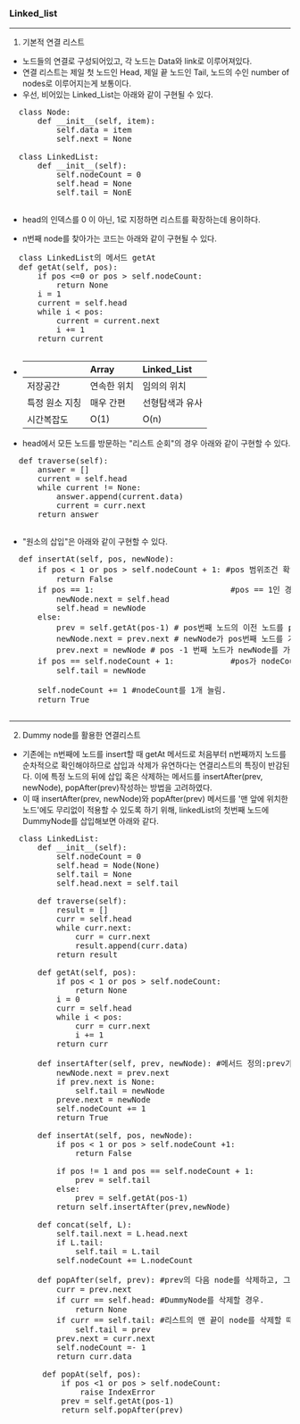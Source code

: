 ### Linked_list
----
 1. 기본적 연결 리스트
  - 노드들의 연결로 구성되어있고, 각 노드는 Data와 link로 이루어져있다.
  - 연결 리스트는 제일 첫 노드인 Head, 제일 끝 노드인 Tail, 노드의 수인 number of nodes로 이루어지는게 보통이다.
  - 우선, 비어있는 Linked_List는 아래와 같이 구현될 수 있다.
  <pre>
  class Node:
      def __init__(self, item):
          self.data = item
          self.next = None
  
  class LinkedList:
      def __init__(self):
          self.nodeCount = 0
          self.head = None
          self.tail = NonE
  </pre>
  
  - head의 인덱스를 0 이 아닌, 1로 지정하면 리스트를 확장하는데 용이하다.
  
  - n번째 node를 찾아가는 코드는 아래와 같이 구현될 수 있다.
  <pre>
  class LinkedList의 메서드 getAt
  def getAt(self, pos):
      if pos <=0 or pos > self.nodeCount:
          return None      
      i = 1
      current = self.head
      while i < pos:
          current = current.next
          i += 1
      return current
  </pre>
  
  - ||Array|Linked_List
    |:---|:---|:------
    저장공간|연속한 위치|임의의 위치
    특정 원소 지칭|매우 간편|선형탐색과 유사
    시간복잡도|O(1)|O(n)
  
  - head에서 모든 노드를 방문하는 "리스트 순회"의 경우 아래와 같이 구현할 수 있다.
  <pre>
  def traverse(self):
      answer = []
      current = self.head
      while current != None:
          answer.append(current.data)
          current = curr.next
      return answer
  </pre>
  
  - "원소의 삽입"은 아래와 같이 구현할 수 있다.
  <pre>
  def insertAt(self, pos, newNode):                
      if pos < 1 or pos > self.nodeCount + 1: #pos 범위조건 확인
          return False        
      if pos == 1:                             #pos == 1인 경우에는 head 뒤에 새 node 삽입
          newNode.next = self.head
          self.head = newNode
      else:
          prev = self.getAt(pos-1) # pos번째 노드의 이전 노드를 prev 노드라고 가르킴
          newNode.next = prev.next # newNode가 pos번째 노드를 가르키도록 함.
          prev.next = newNode # pos -1 번째 노드가 newNode를 가르키도록 함.
      if pos == self.nodeCount + 1:            #pos가 nodeCount + 1인 겨우에는 prev는 tail
          self.tail = newNode
      
      self.nodeCount += 1 #nodeCount를 1개 늘림.
      return True
   </pre>
----    
 2. Dummy node를 활용한 연결리스트
  - 기존에는 n번째에 노드를 insert할 때 getAt 메서드로 처음부터 n번째까지 노드를 순차적으로 확인해야하므로 삽입과 삭제가 유연하다는 연결리스트의 특징이 반감된다. 이에 특정 노드의 뒤에 삽입 혹은 삭제하는 메서드를 insertAfter(prev, newNode), popAfter(prev)작성하는 방법을 고려하였다.
  - 이 때 insertAfter(prev, newNode)와 popAfter(prev) 메서드를 '맨 앞에 위치한 노드'에도 무리없이 적용할 수 있도록 하기 위해, linkedList의 첫번째 노드에 DummyNode를 삽입해보면 아래와 같다.
  <pre>
  class LinkedList:
      def __init__(self):
          self.nodeCount = 0
          self.head = Node(None)
          self.tail = None
          self.head.next = self.tail
         
      def traverse(self):
          result = []
          curr = self.head
          while curr.next:
              curr = curr.next
              result.append(curr.data)
          return result
          
      def getAt(self, pos):
          if pos < 1 or pos > self.nodeCount:
              return None
          i = 0
          curr = self.head
          while i < pos:
              curr = curr.next
              i += 1
          return curr
  
      def insertAfter(self, prev, newNode): #메서드 정의:prev가 가리키는 node의 다음에 newNode를 삽입하고, 성공/실패에 따라 True/False를 리턴
          newNode.next = prev.next
          if prev.next is None:
              self.tail = newNode
          preve.next = newNode
          self.nodeCount += 1
          return True
          
      def insertAt(self, pos, newNode):
          if pos < 1 or pos > self.nodeCount +1:
              return False
              
          if pos != 1 and pos == self.nodeCount + 1:
              prev = self.tail
          else:
              prev = self.getAt(pos-1)
          return self.insertAfter(prev,newNode)    
      
      def concat(self, L):
          self.tail.next = L.head.next
          if L.tail:
              self.tail = L.tail
          self.nodeCount += L.nodeCount
          
      def popAfter(self, prev): #prev의 다음 node를 삭제하고, 그 node의 data를 리턴
          curr = prev.next 
          if curr == self.head: #DummyNode를 삭제할 경우.
              return None   
          if curr == self.tail: #리스트의 맨 끝이 node를 삭제할 때 tail 조정.
              self.tail = prev
          prev.next = curr.next
          self.nodeCount =- 1
          return curr.data
          
       def popAt(self, pos):
           if pos <1 or pos > self.nodeCount:
               raise IndexError 
           prev = self.getAt(pos-1)
           return self.popAfter(prev)   
   </pre>
  
